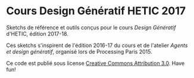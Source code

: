 # Cours Design Génératif HETIC 2017

Sketchs de référence et outils conçus pour le cours *Design Génératif* d'HETIC, édition 2017-18.

Ces sketchs s'inspirent de l'édition 2016-17 du cours et de l'atelier *Agents et design génératif*, organisé lors de Processing Paris 2015.

Ce code est publié sous license [Creative Commons Attribution 3.0](https://creativecommons.org/licenses/by/3.0/). Have fun!
